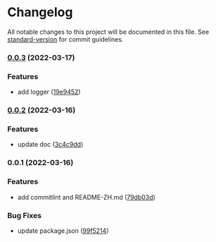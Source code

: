 # Changelog

All notable changes to this project will be documented in this file. See [standard-version](https://github.com/conventional-changelog/standard-version) for commit guidelines.

### [0.0.3](https://github.com/ckpack/mock-axios/compare/v0.0.2...v0.0.3) (2022-03-17)


### Features

* add logger ([19e9452](https://github.com/ckpack/mock-axios/commit/19e945237cabb218fb1ce4427d1b8f36eadf603a))

### [0.0.2](https://github.com/ckpack/mock-axios/compare/v0.0.1...v0.0.2) (2022-03-16)


### Features

* update doc ([3c4c9dd](https://github.com/ckpack/mock-axios/commit/3c4c9dd978e29a29f3249c1f73d5995b0bcf6521))

### 0.0.1 (2022-03-16)


### Features

* add commitlint and README-ZH.md ([79db03d](https://github.com/ckpack/mock-axios/commit/79db03d89dafac283765fb45b99bf9fbda883d6c))


### Bug Fixes

* update package.json ([99f5214](https://github.com/ckpack/mock-axios/commit/99f521421d9413b4620b9b800f13528144f84e19))
